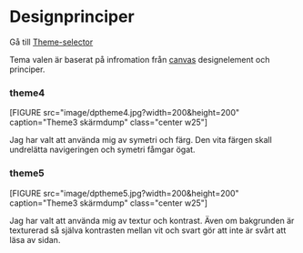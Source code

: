 Designprinciper
==============================================
Gå till [Theme-selector](theme-selector)

Tema valen är baserat på infromation från [canvas](https://www.canva.com/learn/design-elements-principles/) designelement och principer.

### theme4
[FIGURE src="image/dptheme4.jpg?width=200&height=200" caption="Theme3 skärmdump" class="center w25"]

Jag har valt att använda mig av symetri och färg. Den vita färgen skall undrelätta navigeringen och symetri  fåmgar ögat.

### theme5
[FIGURE src="image/dptheme5.jpg?width=200&height=200" caption="Theme3 skärmdump" class="center w25"]

Jag har valt att använda mig av textur och kontrast. Även om bakgrunden är texturerad så själva kontrasten mellan vit och svart gör att inte är svårt att läsa av sidan.
